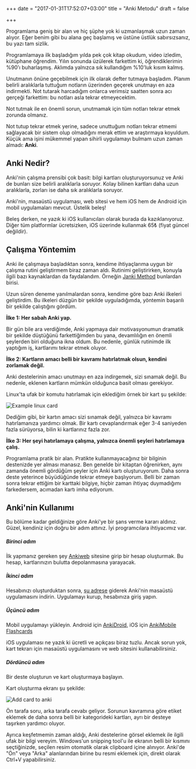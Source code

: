 +++
date = "2017-01-31T17:52:07+03:00"
title = "Anki Metodu"
draft = false

+++

Programlama geniş bir alan ve hiç şüphe yok ki uzmanlaşmak uzun zaman alıyor. Eğer benim gibi bu alana geç başlamış ve üstüne üstlük sabırsızsanız, bu yazı tam sizlik.

Programlamaya ilk başladığım yılda pek çok kitap okudum, video izledim, kütüphane öğrendim. Yılın sonunda üzülerek farkettim ki, öğrendiklerimin %90'ı buharlaşmış. Aklımda yalnızca sık kullandığım %10'luk kısım kalmış. 

Unutmanın önüne geçebilmek için ilk olarak defter tutmaya başladım. Planım belirli aralıklarla tuttuğum notların üzerinden geçerek unutmayı en aza indirmekti. Not tutarak harcadığım onlarca verimsiz saatten sonra acı gerçeği farkettim: bu notları asla tekrar etmeyecektim.

Not tutmak ile en önemli sorun, unutmamak için tüm notları tekrar etmek zorunda olmanız. 

Not tutup tekrar etmek yerine, sadece unuttuğum notları tekrar etmemi sağlayacak bir sistem olup olmadığını merak ettim ve araştırmaya koyuldum. Küçük ama işini mükemmel yapan sihirli uygulamayı bulmam uzun zaman almadı: **Anki**.

## Anki Nedir?

Anki'nin çalışma prensibi çok basit: bilgi kartları oluşturuyorsunuz ve Anki de bunları size belirli aralıklarla soruyor. Kolay bilinen kartları daha uzun aralıklarla, zorları ise daha sık aralıklarla soruyor. 

Anki'nin, masaüstü uygulaması, web sitesi ve hem iOS hem de Android için mobil uygulamaları mevcut. Üstelik beleş!

Beleş derken, ne yazık ki iOS kullanıcıları olarak burada da kazıklanıyoruz. Diğer tüm platformlar ücretsizken, iOS üzerinde kullanmak 65₺ (fiyat güncel değildir).

## Çalışma Yöntemim

Anki ile çalışmaya başladıktan sonra, kendime ihtiyaçlarıma uygun bir çalışma rutini geliştirmem biraz zaman aldı. Rutinimi geliştirirken, konuyla ilgili bazı kaynaklardan da faydalandım. Örneğin [Janki Method](https://www.jackkinsella.ie/articles/janki-method) bunlardan birisi.

Uzun süren deneme yanılmalardan sonra, kendime göre bazı Anki ilkeleri geliştirdim. Bu ilkeleri düzgün bir şekilde uyguladığımda, yöntemin başarılı bir şekilde çalıştığını gördüm.

**İlke 1: Her sabah Anki yap.**

Bir gün bile ara verdiğimde, Anki yapmaya dair motivasyonumun dramatik bir şekilde düştüğünü farkettiğimden bu yana, devamlılığın en önemli şeylerden biri olduğuna ikna oldum. Bu nedenle, günlük rutinimde ilk yaptığım iş, kartlarımı tekrar etmek oluyor.

**İlke 2: Kartların amacı belli bir kavramı hatırlatmak olsun, kendini zorlamak değil.**
 
Anki destelerinin amacı unutmayı en aza indirgemek, sizi sınamak değil. Bu nedenle, eklenen kartların mümkün olduğunca basit olması gerekiyor. 

Linux'ta ufak bir komutu hatırlamak için eklediğim örnek bir kart şu şekilde:

![Example linux card](/post_images/example-simple-card.PNG)

Dediğim gibi, bir kartın amacı sizi sınamak değil, yalnızca bir kavramı hatırlamanıza yardımcı olmak. Bir kartı cevaplandırmak eğer 3-4 saniyeden fazla sürüyorsa, bilin ki kartlarınız fazla zor.

**İlke 3: Her şeyi hatırlamaya çalışma, yalnızca önemli şeyleri hatırlamaya çalış.**

Programlama pratik bir alan. Pratikte kullanmayacağınız bir bilginin destenizde yer alması manasız. Ben genelde bir kitaptan öğrenirken, aynı zamanda önemli gördüğüm şeyler için Anki kartı oluşturuyorum. Daha sonra deste yeterince büyüdüğünde tekrar etmeye başlıyorum. Belli bir zaman sonra tekrar ettiğim bir karttaki bilgiye, hiçbir zaman ihtiyaç duymadığımı farkedersem, acımadan kartı imha ediyorum. 

## Anki'nin Kullanımı

Bu bölüme kadar geldiğinize göre Anki'ye bir şans verme kararı aldınız. Güzel, kendiniz için doğru bir adım attınız. İyi programcılara ihtiyacımız var.

##### Birinci adım

İlk yapmanız gereken şey [Ankiweb](https://ankiweb.net) sitesine girip bir hesap oluşturmak. Bu hesap, kartlarınızın bulutta depolanmasına yarayacak. 

##### İkinci adım

Hesabınızı oluşturduktan sonra, [şu adrese](https://apps.ankiweb.net/) giderek Anki'nin masaüstü uygulamasını indirin. Uygulamayı kurup, hesabınıza giriş yapın.

##### Üçüncü adım

Mobil uygulamayı yükleyin. Android için [AnkiDroid](https://play.google.com/store/apps/details?id=com.ichi2.anki&hl=tr), iOS için [AnkiMobile Flashcards](https://itunes.apple.com/us/app/ankimobile-flashcards/id373493387?mt=8)

iOS uygulaması ne yazık ki ücretli ve açıkçası biraz tuzlu. Ancak sorun yok, kart tekrarı için masaüstü uygulamasını ve web sitesini kullanabilirsiniz. 

##### Dördüncü adım

Bir deste oluşturun ve kart oluşturmaya başlayın. 

Kart oluşturma ekranı şu şekilde: 

![Add card to anki](/post_images/anki-add-card.PNG)

Ön tarafa soru, arka tarafa cevabı geliyor. Sorunun kavramına göre etiket eklemek de daha sonra belli bir kategorideki kartları, ayrı bir desteye taşırken yardımcı oluyor. 

Ayrıca keşfetmemin zaman aldığı, Anki destelerine görsel eklemek ile ilgili ufak bir bilgi vereyim. Windows'un snipping tool'u ile ekranın belli bir kısmını seçtiğinizde, seçilen resim otomatik olarak clipboard içine alınıyor. Anki'de "Ön" veya "Arka" alanlarından birine bu resmi eklemek için, direkt olarak Ctrl+V yapabilirsiniz.